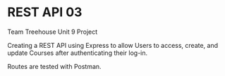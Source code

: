 # REST API 03
 
Team Treehouse Unit 9 Project

Creating a REST API using Express to allow Users to access, create, and update Courses after authenticating their log-in.

Routes are tested with Postman.